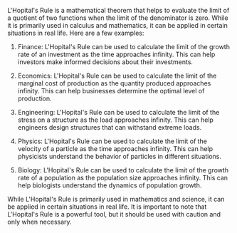 L'Hopital's Rule is a mathematical theorem that helps to evaluate the limit of a quotient of two functions when the limit of the denominator is zero. While it is primarily used in calculus and mathematics, it can be applied in certain situations in real life. Here are a few examples:

1. Finance: L'Hopital's Rule can be used to calculate the limit of the growth rate of an investment as the time approaches infinity. This can help investors make informed decisions about their investments.

2. Economics: L'Hopital's Rule can be used to calculate the limit of the marginal cost of production as the quantity produced approaches infinity. This can help businesses determine the optimal level of production.

3. Engineering: L'Hopital's Rule can be used to calculate the limit of the stress on a structure as the load approaches infinity. This can help engineers design structures that can withstand extreme loads.

4. Physics: L'Hopital's Rule can be used to calculate the limit of the velocity of a particle as the time approaches infinity. This can help physicists understand the behavior of particles in different situations.

5. Biology: L'Hopital's Rule can be used to calculate the limit of the growth rate of a population as the population size approaches infinity. This can help biologists understand the dynamics of population growth.

While L'Hopital's Rule is primarily used in mathematics and science, it can be applied in certain situations in real life. It is important to note that L'Hopital's Rule is a powerful tool, but it should be used with caution and only when necessary.